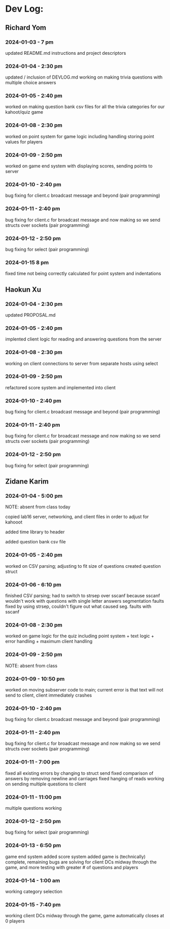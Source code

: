 # Dev Log:

## Richard Yom

### 2024-01-03 - 7 pm
updated README.md instructions and project descriptors

### 2024-01-04 - 2:30 pm
updated / inclusion of DEVLOG.md 
working on making trivia questions with multiple choice answers

### 2024-01-05 - 2:40 pm
worked on making question bank csv files for all the trivia
categories for our kahoot/quiz game

### 2024-01-08 - 2:30 pm
worked on point system for game logic 
including handling storing point values for players

### 2024-01-09 - 2:50 pm
worked on game end system with displaying scores, sending points to server

### 2024-01-10 - 2:40 pm 
bug fixing for client.c broadcast message and beyond (pair programming)

### 2024-01-11 - 2:40 pm 
bug fixing for client.c for broadcast message and 
now making so we send structs over sockets (pair programming)

### 2024-01-12 - 2:50 pm
bug fixing for select (pair programming) 

### 2024-01-15 8 pm
fixed time not being correctly calculated for point system and indentations

## Haokun Xu

### 2024-01-04 - 2:30 pm
updated PROPOSAL.md

### 2024-01-05 - 2:40 pm
implented client logic for reading and answering questions from the server

### 2024-01-08 - 2:30 pm
working on client connections to server from separate hosts using select

### 2024-01-09 - 2:50 pm
refactored score system and implemented into client 

### 2024-01-10 - 2:40 pm 
bug fixing for client.c broadcast message and beyond (pair programming)

### 2024-01-11 - 2:40 pm 
bug fixing for client.c for broadcast message and 
now making so we send structs over sockets (pair programming)

### 2024-01-12 - 2:50 pm
bug fixing for select (pair programming) 

## Zidane Karim

### 2024-01-04 - 5:00 pm
NOTE: absent from class today

copied lab16 server, networking, and client files in order to adjust for kahooot

added time library to header

added question bank csv file

### 2024-01-05 - 2:40 pm
worked on CSV parsing; adjusting to fit size of questions
created question struct

### 2024-01-06 - 6:10 pm
finished CSV parsing; had to switch to strsep over sscanf because sscanf wouldn't work with questions with single letter answers
segmentation faults fixed by using strsep, couldn't figure out what caused seg. faults with sscanf

### 2024-01-08 - 2:30 pm
worked on game logic for the quiz including point system + text
logic + error handling + maximum client handling 

### 2024-01-09 - 2:50 pm 
NOTE: absent from class 

### 2024-01-09 - 10:50 pm 
worked on moving subserver code to main; current error is that text will not send to client, client immediately crashes

### 2024-01-10 - 2:40 pm 
bug fixing for client.c broadcast message and beyond (pair programming)

### 2024-01-11 - 2:40 pm 
bug fixing for client.c for broadcast message and 
now making so we send structs over sockets (pair programming)

### 2024-01-11 - 7:00 pm 
fixed all existing errors by changing to struct send
fixed comparison of answers by removing newline and carriages
fixed hanging of reads
working on sending multiple questions to client

### 2024-01-11 - 11:00 pm 
multiple questions working

### 2024-01-12 - 2:50 pm
bug fixing for select (pair programming) 

### 2024-01-13 - 6:50 pm
game end system added
score system added
game is (technically) complete, remaining bugs are solving for client DCs midway through the game, and more testing with greater # of questions
and players 

### 2024-01-14 - 1:00 am
working category selection

### 2024-01-15 - 7:40 pm
working client DCs midway through the game, game automatically closes at 0 players